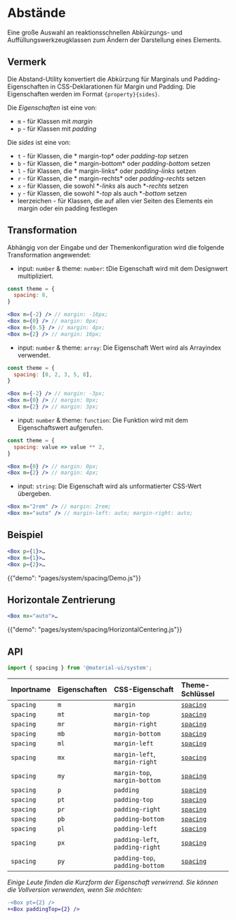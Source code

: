 # Abstände

<p class="description">Eine große Auswahl an reaktionsschnellen Abkürzungs- und Auffüllungswerkzeugklassen zum Ändern der Darstellung eines Elements.</p>

## Vermerk

Die Abstand-Utility konvertiert die Abkürzung für Marginals und Padding-Eigenschaften in CSS-Deklarationen für Margin und Padding. Die Eigenschaften werden im Format `{property}{sides}`.

Die *Eigenschaften* ist eine von:

- ` m ` - für Klassen mit *margin*
- `p` - für Klassen mit *padding*

Die *sides* ist eine von:

- ` t ` - für Klassen, die * margin-top* oder *padding-top* setzen
- `b` - für Klassen, die * margin-bottom* oder *padding-bottom* setzen
- ` l ` - für Klassen, die * margin-links* oder *padding-links* setzen
- ` r ` - für Klassen, die * margin-rechts* oder *padding-rechts* setzen
- ` x ` - für Klassen, die sowohl **-links* als auch **-rechts* setzen
- ` y ` - für Klassen, die sowohl **-top* als auch **-bottom* setzen
- leerzeichen - für Klassen, die auf allen vier Seiten des Elements ein margin oder ein padding festlegen

## Transformation

Abhängig von der Eingabe und der Themenkonfiguration wird die folgende Transformation angewendet:

- input: `number` & theme: `number`: tDie Eigenschaft wird mit dem Designwert multipliziert.

```jsx
const theme = {
  spacing: 8,
}

<Box m={-2} /> // margin: -16px;
<Box m={0} /> // margin: 0px;
<Box m={0.5} /> // margin: 4px;
<Box m={2} /> // margin: 16px;
```

- input: `number` & theme: `array`: Die Eigenschaft Wert wird als Arrayindex verwendet.

```jsx
const theme = {
  spacing: [0, 2, 3, 5, 8],
}

<Box m={-2} /> // margin: -3px;
<Box m={0} /> // margin: 0px;
<Box m={2} /> // margin: 3px;
```

- input: `number` & theme: `function`: Die Funktion wird mit dem Eigenschaftswert aufgerufen.

```jsx
const theme = {
  spacing: value => value ** 2,
}

<Box m={0} /> // margin: 0px;
<Box m={2} /> // margin: 4px;
```

- input: `string`: Die Eigenschaft wird als unformatierter CSS-Wert übergeben.

```jsx
<Box m="2rem" /> // margin: 2rem;
<Box mx="auto" /> // margin-left: auto; margin-right: auto;
```

## Beispiel

```jsx
<Box p={1}>…
<Box m={1}>…
<Box p={2}>…
```

{{"demo": "pages/system/spacing/Demo.js"}}

## Horizontale Zentrierung

```jsx
<Box mx="auto">…
```

{{"demo": "pages/system/spacing/HorizontalCentering.js"}}

## API

```js
import { spacing } from '@material-ui/system';
```

| Inportname | Eigenschaften | CSS-Eigenschaft                 | Theme-Schlüssel                                                  |
|:---------- |:------------- |:------------------------------- |:---------------------------------------------------------------- |
| `spacing`  | `m`           | `margin`                        | [`spacing`](/customization/default-theme/?expend-path=$.spacing) |
| `spacing`  | `mt`          | `margin-top`                    | [`spacing`](/customization/default-theme/?expend-path=$.spacing) |
| `spacing`  | `mr`          | `margin-right`                  | [`spacing`](/customization/default-theme/?expend-path=$.spacing) |
| `spacing`  | `mb`          | `margin-bottom`                 | [`spacing`](/customization/default-theme/?expend-path=$.spacing) |
| `spacing`  | `ml`          | `margin-left`                   | [`spacing`](/customization/default-theme/?expend-path=$.spacing) |
| `spacing`  | `mx`          | `margin-left`, `margin-right`   | [`spacing`](/customization/default-theme/?expend-path=$.spacing) |
| `spacing`  | `my`          | `margin-top`, `margin-bottom`   | [`spacing`](/customization/default-theme/?expend-path=$.spacing) |
| `spacing`  | `p`           | `padding`                       | [`spacing`](/customization/default-theme/?expend-path=$.spacing) |
| `spacing`  | `pt`          | `padding-top`                   | [`spacing`](/customization/default-theme/?expend-path=$.spacing) |
| `spacing`  | `pr`          | `padding-right`                 | [`spacing`](/customization/default-theme/?expend-path=$.spacing) |
| `spacing`  | `pb`          | `padding-bottom`                | [`spacing`](/customization/default-theme/?expend-path=$.spacing) |
| `spacing`  | `pl`          | `padding-left`                  | [`spacing`](/customization/default-theme/?expend-path=$.spacing) |
| `spacing`  | `px`          | `padding-left`, `padding-right` | [`spacing`](/customization/default-theme/?expend-path=$.spacing) |
| `spacing`  | `py`          | `padding-top`, `padding-bottom` | [`spacing`](/customization/default-theme/?expend-path=$.spacing) |

*Einige Leute finden die Kurzform der Eigenschaft verwirrend. Sie können die Vollversion verwenden, wenn Sie möchten:*

```diff
-<Box pt={2} />
+<Box paddingTop={2} />
```
